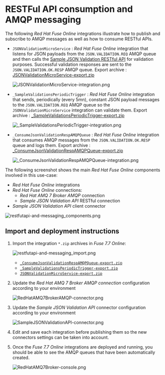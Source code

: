 # RESTFul API consumption and AMQP messaging

The following _Red Hat Fuse Online_ integrations illustrate how to publish and subscribe to AMQP messages as well as how to consume RESTful APIs.

- `JSONValidationMicroService` : _Red Hat Fuse Online_ integration that listens for JSON payloads from the `JSON.VALIDATION.REQ` AMQP queue and then calls the [Sample JSON Validation RESTful API](https://github.com/jeanNyil/fuse-7-springboot-demos/tree/master/sample-json-validation-api) for validation purposes. Successful validation responses are sent to the `JSON.VALIDATION.OK.RESP` AMQP queue. Export archive : [JSONValidationMicroService-export.zip](./integrations/JSONValidationMicroService-export.zip)

    ![JSONValidationMicroService-integration.png](../images/JSONValidationMicroService-integration.png)

- `_SampleValidationsPeriodicTrigger` : _Red Hat Fuse Online_ integration that sends, periodically (every 5mn), constant JSON payload messages to the `JSON.VALIDATION.REQ` AMQP queue so the `JSONValidationMicroService` integration can validate them. Export archive :  [_SampleValidationsPeriodicTrigger-export.zip](./integrations/_SampleValidationsPeriodicTrigger-export.zip)

    ![_SampleValidationsPeriodicTrigger-integration.png](../images/_SampleValidationsPeriodicTrigger-integration.png)

- `_ConsumeJsonValidationRespAMQPQueue` : _Red Hat Fuse Online_ integration that consumes AMQP messages from the `JSON.VALIDATION.OK.RESP` queue and logs them. Export archive :  [_ConsumeJsonValidationRespAMQPQueue-export.zip](./integrations/_ConsumeJsonValidationRespAMQPQueue-export.zip)

    ![_ConsumeJsonValidationRespAMQPQueue-integration.png](../images/_ConsumeJsonValidationRespAMQPQueue-integration.png)

The following screenshot shows the main _Red Hat Fuse Online_ components involved in this use-case:
- _Red Hat Fuse Online_ integrations
- _Red Hat Fuse Online_ connections:
    - _Red Hat AMQ 7 Broker AMQP_ connection
    - _Sample JSON Validation API_ RESTful connection
- _Sample JSON Validation API_ client connector

![restfutapi-and-messaging_components.png](../images/restfutapi-and-messaging_components.png)

## Import and deployment instructions

1. Import the integration `*.zip` archives in _Fuse 7.7 Online_:

    ![restfutapi-and-messaging_import.png](../images/restfutapi-and-messaging_import.png)
    - [`_ConsumeJsonValidationRespAMQPQueue-export.zip`](./integrations/_ConsumeJsonValidationRespAMQPQueue-export.zip)
    - [`_SampleValidationsPeriodicTrigger-export.zip`](./integrations/_SampleValidationsPeriodicTrigger-export.zip)
    - [`JSONValidationMicroService-export.zip`](./integrations/JSONValidationMicroService-export.zip)

2. Update the _Red Hat AMQ 7 Broker AMQP connection_ configuration according to your environment

    ![RedHatAMQ7BrokerAMQP-connector.png](../images/RedHatAMQ7BrokerAMQP-connector.png)

3. Update the _Sample JSON Validation API_ connector configuration according to your environment

    ![SampleJSONValidationAPI-connector.png](../images/SampleJSONValidationAPI-connector.png)

4. Edit and save each integration before publishing them so the new connectors settings can be taken into account.

5. Once the _Fuse 7.7 Online_ integrations are deployed and running, you should be able to see the AMQP queues that have been automatically created.

    ![RedHatAMQ7Broker-console.png](../images/RedHatAMQ7Broker-console.png)
